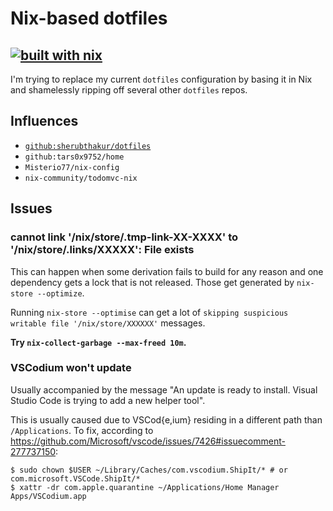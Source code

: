 # Nix-based dotfiles

## [![built with nix](https://builtwithnix.org/badge.svg)](https://builtwithnix.org)

I'm trying to replace my current `dotfiles` configuration by basing it in Nix and shamelessly ripping off several other `dotfiles` repos.

## Influences

- [`github:sherubthakur/dotfiles`](https://github.com/sherubthakur/dotfiles)
- `github:tars0x9752/home`
- `Misterio77/nix-config`
- `nix-community/todomvc-nix`

## Issues

### cannot link '/nix/store/.tmp-link-XX-XXXX' to '/nix/store/.links/XXXXX': File exists

This can happen when some derivation fails to build for any reason and one dependency gets a lock that is not released. Those get generated by `nix-store --optimize`.

Running `nix-store --optimise` can get a lot of `skipping suspicious writable file '/nix/store/XXXXXX'` messages.

**Try `nix-collect-garbage --max-freed 10m`.**

### VSCodium won't update

Usually accompanied by the message "An update is ready to install. Visual Studio Code is trying to add a new helper tool".

This is usually caused due to VSCod{e,ium} residing in a different path than `/Applications`. To fix, according to https://github.com/Microsoft/vscode/issues/7426#issuecomment-277737150:

```console
$ sudo chown $USER ~/Library/Caches/com.vscodium.ShipIt/* # or com.microsoft.VSCode.ShipIt/*
$ xattr -dr com.apple.quarantine ~/Applications/Home Manager Apps/VSCodium.app
```



